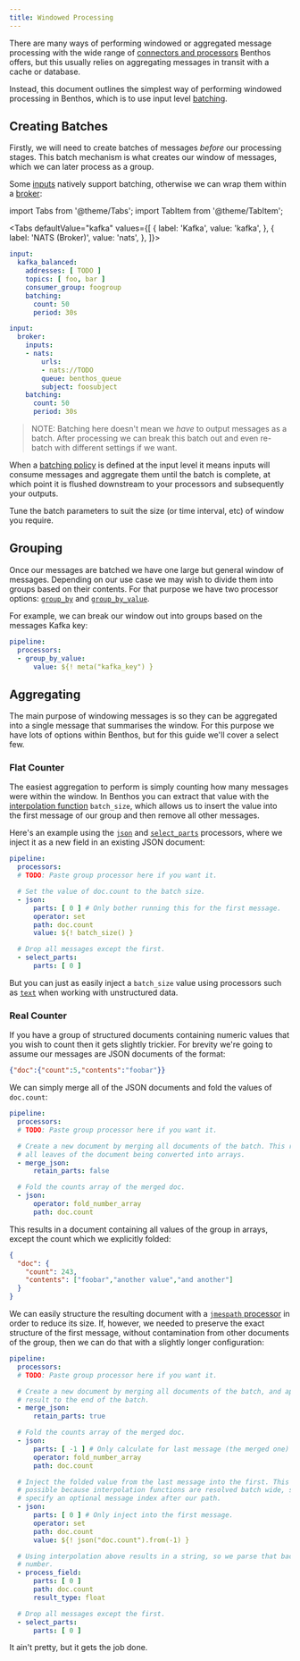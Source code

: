 ```yaml
---
title: Windowed Processing
---
```


There are many ways of performing windowed or aggregated message processing with the wide range of [connectors and processors][processors] Benthos offers, but this usually relies on aggregating messages in transit with a cache or database.

Instead, this document outlines the simplest way of performing windowed processing in Benthos, which is to use input level [batching][batching].

## Creating Batches

Firstly, we will need to create batches of messages _before_ our processing stages. This batch mechanism is what creates our window of messages, which we can later process as a group.

Some [inputs][inputs] natively support batching, otherwise we can wrap them within a [broker][input-broker]:

import Tabs from '@theme/Tabs';
import TabItem from '@theme/TabItem';

<Tabs defaultValue="kafka" values={[
  { label: 'Kafka', value: 'kafka', },
  { label: 'NATS (Broker)', value: 'nats', },
]}>
<TabItem value="kafka">

```yaml
input:
  kafka_balanced:
    addresses: [ TODO ]
    topics: [ foo, bar ]
    consumer_group: foogroup
    batching:
      count: 50
      period: 30s
```

</TabItem>
<TabItem value="nats">

```yaml
input:
  broker:
    inputs:
    - nats:
        urls:
        - nats://TODO
        queue: benthos_queue
        subject: foosubject
    batching:
      count: 50
      period: 30s
```

</TabItem>
</Tabs>

> NOTE: Batching here doesn't mean we _have_ to output messages as a batch. After processing we can break this batch out and even re-batch with different settings if we want.

When a [batching policy][batching-policy] is defined at the input level it means inputs will consume messages and aggregate them until the batch is complete, at which point it is flushed downstream to your processors and subsequently your outputs.

Tune the batch parameters to suit the size (or time interval, etc) of window you require.

## Grouping

Once our messages are batched we have one large but general window of messages. Depending on our use case we may wish to divide them into groups based on their contents. For that purpose we have two processor options: [`group_by`][group-by-proc] and [`group_by_value`][group-by-value-proc].

For example, we can break our window out into groups based on the messages Kafka key:

```yaml
pipeline:
  processors:
  - group_by_value:
      value: ${! meta("kafka_key") }
```

## Aggregating

The main purpose of windowing messages is so they can be aggregated into a single message that summarises the window. For this purpose we have lots of options within Benthos, but for this guide we'll cover a select few.

### Flat Counter

The easiest aggregation to perform is simply counting how many messages were within the window. In Benthos you can extract that value with the [interpolation function][interpolation] `batch_size`, which allows us to insert the value into the first message of our group and then remove all other messages.

Here's an example using the [`json`][json-proc] and [`select_parts`][select-parts-proc] processors, where we inject it as a new field in an existing JSON document:

```yaml
pipeline:
  processors:
  # TODO: Paste group processor here if you want it.

  # Set the value of doc.count to the batch size.
  - json:
      parts: [ 0 ] # Only bother running this for the first message.
      operator: set
      path: doc.count
      value: ${! batch_size() }

  # Drop all messages except the first.
  - select_parts:
      parts: [ 0 ]
```

But you can just as easily inject a `batch_size` value using processors such as [`text`][text-proc] when working with unstructured data.

### Real Counter

If you have a group of structured documents containing numeric values that you wish to count then it gets slightly trickier. For brevity we're going to assume our messages are JSON documents of the format:

```json
{"doc":{"count":5,"contents":"foobar"}}
```

We can simply merge all of the JSON documents and fold the values of `doc.count`:

```yaml
pipeline:
  processors:
  # TODO: Paste group processor here if you want it.

  # Create a new document by merging all documents of the batch. This results in
  # all leaves of the document being converted into arrays.
  - merge_json:
      retain_parts: false

  # Fold the counts array of the merged doc.
  - json:
      operator: fold_number_array
      path: doc.count
```

This results in a document containing all values of the group in arrays, except the count which we explicitly folded:

```json
{
  "doc": {
    "count": 243,
    "contents": ["foobar","another value","and another"]
  }
}
```

We can easily structure the resulting document with a [`jmespath` processor][jmespath-proc] in order to reduce its size. If, however, we needed to preserve the exact structure of the first message, without contamination from other documents of the group, then we can do that with a slightly longer configuration:

```yaml
pipeline:
  processors:
  # TODO: Paste group processor here if you want it.

  # Create a new document by merging all documents of the batch, and append the
  # result to the end of the batch.
  - merge_json:
      retain_parts: true

  # Fold the counts array of the merged doc.
  - json:
      parts: [ -1 ] # Only calculate for last message (the merged one)
      operator: fold_number_array
      path: doc.count

  # Inject the folded value from the last message into the first. This is
  # possible because interpolation functions are resolved batch wide, so we can
  # specify an optional message index after our path.
  - json:
      parts: [ 0 ] # Only inject into the first message.
      operator: set
      path: doc.count
      value: ${! json("doc.count").from(-1) }

  # Using interpolation above results in a string, so we parse that back into a
  # number.
  - process_field:
      parts: [ 0 ] 
      path: doc.count
      result_type: float

  # Drop all messages except the first.
  - select_parts:
      parts: [ 0 ]
```

It ain't pretty, but it gets the job done.

[interpolation]: /docs/configuration/interpolation
[batching]: /docs/configuration/batching
[batching-policy]: /docs/configuration/batching#batch-policy
[processors]: /docs/components/processors/about
[jmespath-proc]: /docs/components/processors/jmespath
[json-proc]: /docs/components/processors/json
[text-proc]: /docs/components/processors/text
[select-parts-proc]: /docs/components/processors/select_parts
[group-by-proc]: /docs/components/processors/group_by
[group-by-value-proc]: /docs/components/processors/group_by_value
[inputs]: /docs/components/inputs/about
[input-broker]: /docs/components/inputs/broker